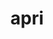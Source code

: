 ---
layout: dictionary_entry
title: apri
parent: Common Words
last_modified_date: 2021-11-06

transcriptions:
  - əˈpɹi
translations:
  - "to like"
  - "to approve of"
  - "to appreciate"
etymology:
  From English `appreciate`, `approve`
examples:
  - bzo: "**Apri** so."
    eng: "I **like** it."
---